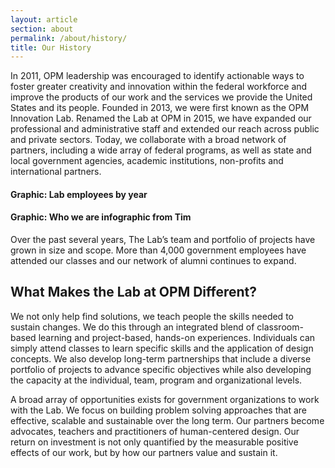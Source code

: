 ```yaml
---
layout: article
section: about
permalink: /about/history/
title: Our History
---
```


In 2011, OPM leadership was encouraged to identify actionable ways to foster greater creativity and innovation within the federal workforce and improve the products of our work and the services we provide the United States and its people. Founded in 2013, we were first known as the OPM Innovation Lab. Renamed the Lab at OPM in 2015, we have expanded our professional and administrative staff and extended our reach across public and private sectors. Today, we collaborate with a broad network of partners, including a wide array of federal programs, as well as state and local government agencies, academic institutions, non-profits and international partners.

#### Graphic: Lab employees by year

#### Graphic: Who we are infographic from Tim

Over the past several years, The Lab’s team and portfolio of projects have grown in size and scope. More than 4,000 government employees have attended our classes and our network of alumni continues to expand.

## What Makes the Lab at OPM Different?

We not only help find solutions, we teach people the skills needed to sustain changes. We do this through an integrated blend of classroom-based learning and project-based, hands-on experiences. Individuals can simply attend classes to learn specific skills and the application of design concepts. We also develop long-term partnerships that include a diverse portfolio of projects to advance specific objectives while also developing the capacity at the individual, team, program and organizational levels.

A broad array of opportunities exists for government organizations to work with the Lab. We focus on building problem solving approaches that are effective, scalable and sustainable over the long term. Our partners become advocates, teachers and practitioners of human-centered design. Our return on investment is not only quantified by the measurable positive effects of our work, but by how our partners value and sustain it.
